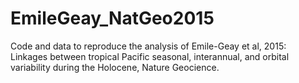 # EmileGeay_NatGeo2015
Code and data to reproduce the analysis of Emile-Geay et al, 2015: Linkages between tropical Pacific seasonal, interannual, and orbital variability during the Holocene, Nature Geocience.
